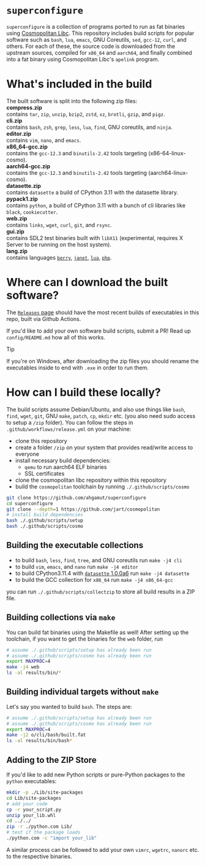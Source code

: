 # `superconfigure`

`superconfigure` is a collection of programs ported to run as fat binaries using
[Cosmopolitan Libc][cosmo]. This repository includes build scripts for popular
software such as `bash`, `lua`, `emacs`, GNU Coreutils, `sed`, `gcc-12`, `curl`,
and others. For each of these, the source code is downloaded from the upstream
sources, compiled for `x86_64` and `aarch64`, and finally combined into a fat
binary using Cosmopolitan Libc's `apelink` program.

# What's included in the build
The built software is split into the following zip files:  
**compress.zip**  
contains `tar`, `zip`, `unzip`, `bzip2`, `zstd`, `xz`, `brotli`, `gzip`, and `pigz`.  
**cli.zip**  
contains `bash`, `zsh`, `grep`, `less`, `lua`, `find`, GNU coreutils, and `ninja`.  
**editor.zip**  
contains `vim`, `nano`, and `emacs`.  
**x86_64-gcc.zip**  
contains the `gcc-12.3` and `binutils-2.42` tools targeting (x86-64-linux-cosmo).  
**aarch64-gcc.zip**  
contains the `gcc-12.3` and `binutils-2.42` tools targeting (aarch64-linux-cosmo).  
**datasette.zip**  
contains `datasette` a build of CPython 3.11 with the datasette library.  
**pypack1.zip**  
contains `python`, a build of CPython 3.11 with a bunch of cli libraries like `black`, `cookiecutter`.  
**web.zip**  
contains `links`, `wget`, `curl`, `git`, and `rsync`.  
**gui.zip**  
contains SDL2 test binaries built with `libX11` (experimental, requires X Server to be running on the host system).  
**lang.zip**  
contains languages [`berry`](https://berry-lang.github.io/), [`janet`](https://janet-lang.org/), [`lua`](https://www.lua.org/), [`php`](https://www.php.net/).  

# Where can I download the built software?

The  [`Releases` page](https://github.com/ahgamut/superconfigure/releases)
should have the most recent builds of executables in this repo, built via Github
Actions. 

If you'd like to add your own software build scripts, submit a PR! Read up
`config/README.md` how all of this works.

> [!TIP]
> If you're on Windows, after downloading the zip files you should rename the executables inside to end with `.exe` in order to run them.

# How can I build these locally?

The build scripts assume Debian/Ubuntu, and also use things like `bash`, `find`,
`wget`, `git`, GNU `make`, `patch`, `cp`, `mkdir` etc. (you also need sudo
access to setup a `/zip` folder).  You can follow the steps in
`.github/workflows/release.yml` on your machine:

- clone this repository
- create a folder `/zip` on your system that provides read/write access to
  everyone
- install necessary build dependencies:
    - `qemu` to run aarch64 ELF binaries
    - SSL certificates
- clone the cosmopolitan libc repository within this repository
- build the `cosmopolitan` toolchain by running `./.github/scripts/cosmo`

```sh
git clone https://github.com/ahgamut/superconfigure
cd superconfigure
git clone --depth=1 https://github.com/jart/cosmopolitan
# install build dependencies
bash ./.github/scripts/setup
bash ./.github/scripts/cosmo
```

## Building the executable collections

* to build `bash`, `less`, `find`, `tree`, and GNU coreutils run `make -j4 cli`
* to build `vim`, `emacs`, and `nano` run `make -j4 editor`
* to build CPython3.11.4 with [`datasette` 1.0.0a6][datasette] run `make -j4
  datasette`
* to build the GCC collection for `x86_64` run `make -j4 x86_64-gcc`

you can run `./.github/scripts/collectzip` to store all build results in a
ZIP file.

## Building collections via `make`

You can build fat binaries using the Makefile as well! After setting up the
toolchain, if you want to get the binaries for the `web` folder, run 

```sh
# assume ./.github/scripts/setup has already been run
# assume ./.github/scripts/cosmo has already been run
export MAXPROC=4
make -j4 web
ls -al results/bin/*
```

## Building individual targets without `make`

Let's say you wanted to build `bash`. The steps are:

```sh
# assume ./.github/scripts/setup has already been run
# assume ./.github/scripts/cosmo has already been run
export MAXPROC=4
make -j2 o/cli/bash/built.fat
ls -al results/bin/bash*
```

## Adding to the ZIP Store

If you'd like to add new Python scripts or pure-Python packages to the `python`
executables:

```sh
mkdir -p ./Lib/site-packages
cd Lib/site-packages
# add your code
cp -r your_script.py
unzip your_lib.whl
cd ../../
zip -r ./python.com Lib/
# test if the package loads
./python.com -c "import your_lib"
```

A similar process can be followed to add your own `vimrc`, `wgetrc`, `nanorc`
etc. to the respective binaries.

[cosmo]: https://github.com/jart/cosmopolitan
[cosmo-3p]: https://github.com/jart/cosmopolitan/tree/master/third_party
[datasette]: https://github.com/simonw/datasette
[portcosmo]: https://github.com/ahgamut/gcc/tree/portcosmo-11.2
[cpy311]: https://github.com/ahgamut/cpython/tree/portcosmo
